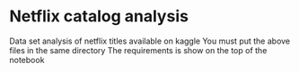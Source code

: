 # Netflix catalog analysis
Data set analysis of netflix titles available on kaggle
You must put the above files in the same directory
The requirements is show on the top of the notebook
